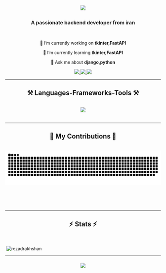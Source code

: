 

<h1 align="center">
    <img src="https://readme-typing-svg.herokuapp.com/?font=Righteous&size=35&center=true&vCenter=true&width=500&height=70&duration=4000&lines=Hi+There!+👋;+I'm+Reza+Drakhshan!;" />
</h1>

<h3 align="center">A passionate backend developer from iran</h3>

<br/>

<div align="center">
 
 🔭 I’m currently working on **tkinter,FastAPI**
 
 🌱 I’m currently learning **tkinter,FastAPI**

 💬 Ask me about **django,python**
 
 </div>
 
<div align="center"> 
  <a href="mailto:srdrakhshan@gmail.com">
    <img src="https://img.shields.io/badge/Gmail-333333?style=for-the-badge&logo=gmail&logoColor=red" />
  </a>
  <a href="http://t.me/Portfolio_my_BOT">
    <img src="https://img.shields.io/badge/Telegram-2CA5E0?style=for-the-badge&logo=telegram&logoColor=white" />
  </a>
  <a href="https://www.linkedin.com/in/seyedrezadrakhshan/">
    <img src="https://img.shields.io/badge/LinkedIn-0077B5?style=for-the-badge&logo=linkedin&logoColor=white"" />
  </a>
</div>

 <hr/>
 
<h2 align="center">⚒️ Languages-Frameworks-Tools ⚒️</h2>
<br/>
<div align="center">
    <img src="https://skillicons.dev/icons?i=github,python,django,html,css,git,fastapi,discord,linkedin" /><br>
</div>

<br/>
<hr/>

<div align="center">
  <h2>🐍 My Contributions 🐍</h2>
  <br>
  <img alt="snake eating my contributions" src="https://raw.githubusercontent.com/rezadrakhshan/rezadrakhshan/output/github-contribution-grid-snake.svg" />
  
  <br/><br/><br/>
</div>

<hr/>

<h2 align="center">⚡ Stats ⚡</h2>
<br>

<p>&nbsp;<img align="center" src="https://github-readme-stats.vercel.app/api?username=rezadrakhshan&show_icons=true&locale=en" alt="rezadrakhshan" /></p>


<hr/>

<h3 align="center">
    <img src="https://readme-typing-svg.herokuapp.com/?font=Righteous&size=25&center=true&vCenter=true&width=500&height=70&duration=4000&lines=Thanks+for+visiting!+✌️;+Shoot+me+a+message+on+Linkedin!;I'm+always+down+to+collab+:)">
</h3>

<br/>
